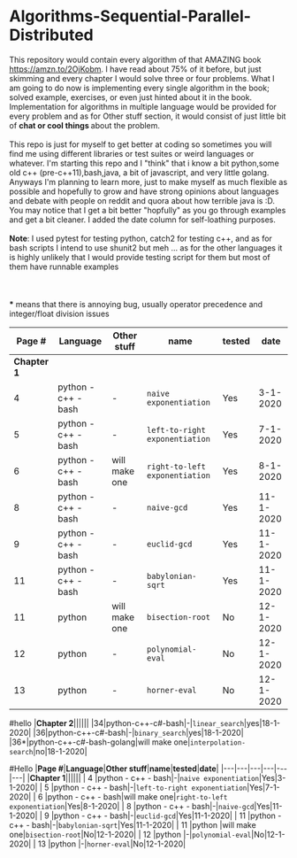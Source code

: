 # Algorithms-Sequential-Parallel-Distributed

This repository would contain every algorithm of that AMAZING book https://amzn.to/2OjKobm. I have read about 75% of it before, but just skimming and every chapter I would solve three or four problems. What I am going to do now is implementing every single algorithm in the book; solved example, exercises, or even just hinted about it in the book.
</br>
Implementation for algorithms in multiple language would be provided for every problem and as for Other stuff section, it would consist of just little bit of <b>chat or cool things </b> about the problem.</br></br>
This repo is just for myself to get better at coding so sometimes you will find me using different libraries or test suites or weird languages or whatever. I'm starting this repo and I "think" that i know a bit python,some old c++ (pre-c++11),bash,java, a bit of javascript, and very little golang. Anyways I'm planning to learn more, just to make myself as much flexible as possible and hopefully to grow and have strong opinions about languages and debate with people on reddit and quora about how terrible java is :D. You may notice that I get a bit better "hopfully" as you go through examples and get a bit cleaner. I added the date column for self-loathing purposes.
</br></br>
<b>Note</b>: I used pytest for testing python, catch2 for testing c++, and as for bash scripts I intend to use shunit2 but meh ... as for the other languages it is highly unlikely that I would provide testing script for them but most of them have runnable examples
</br></br>
</br></br>
<b>*</b> means that there is annoying bug, usually operator precedence and integer/float division issues



|**Page #**|**Language**|**Other stuff**|**name**|**tested**|**date**|
|---|---|---|---|---|---|
|**Chapter 1**||||||
| 4 |python - c++ - bash|-|`naive exponentiation`|Yes|3-1-2020|
| 5 |python - c++ - bash|-|`left-to-right exponentiation`|Yes|7-1-2020|
| 6 |python - c++ - bash|will make one|`right-to-left exponentiation`|Yes|8-1-2020|
| 8 |python - c++ - bash|-|`naive-gcd`|Yes|11-1-2020|
| 9 |python - c++ - bash|-|`euclid-gcd`|Yes|11-1-2020|
| 11 |python - c++ - bash|-|`babylonian-sqrt`|Yes|11-1-2020|
| 11 |python |will make one|`bisection-root`|No|12-1-2020|
| 12 |python |-|`polynomial-eval`|No|12-1-2020|
| 13 |python |-|`horner-eval`|No|12-1-2020|
#hello
|**Chapter 2**||||||
|34|python-c++-c#-bash|-|`linear_search`|yes|18-1-2020|
|36|python-c++-c#-bash|-|`binary_search`|yes|18-1-2020|
|36*|python-c++-c#-bash-golang|will make one|`interpolation-search`|no|18-1-2020|

#Hello
|**Page #**|**Language**|**Other stuff**|**name**|**tested**|**date**|
|---|---|---|---|---|---|
|**Chapter 1**||||||
| 4 |python - c++ - bash|-|`naive exponentiation`|Yes|3-1-2020|
| 5 |python - c++ - bash|-|`left-to-right exponentiation`|Yes|7-1-2020|
| 6 |python - c++ - bash|will make one|`right-to-left exponentiation`|Yes|8-1-2020|
| 8 |python - c++ - bash|-|`naive-gcd`|Yes|11-1-2020|
| 9 |python - c++ - bash|-|`euclid-gcd`|Yes|11-1-2020|
| 11 |python - c++ - bash|-|`babylonian-sqrt`|Yes|11-1-2020|
| 11 |python |will make one|`bisection-root`|No|12-1-2020|
| 12 |python |-|`polynomial-eval`|No|12-1-2020|
| 13 |python |-|`horner-eval`|No|12-1-2020|






